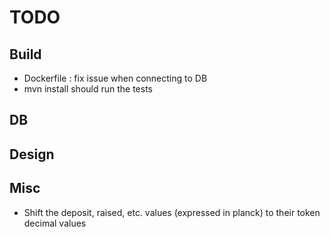 # TODO

## Build

 - Dockerfile : fix issue when connecting to DB
 - mvn install should run the tests

## DB

## Design

## Misc

- Shift the deposit, raised, etc. values (expressed in planck) to their token decimal values
